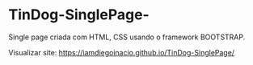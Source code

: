 # TinDog-SinglePage-

Single page criada com HTML, CSS usando o framework BOOTSTRAP. 

Visualizar site:
https://iamdiegoinacio.github.io/TinDog-SinglePage/

